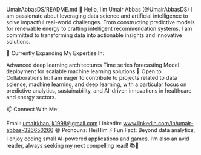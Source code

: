 UmairAbbasDS/README.md
👋 Hello, I’m Umair Abbas (@UmairAbbasDS)
I am passionate about leveraging data science and artificial intelligence to solve impactful real-world challenges. From constructing predictive models for renewable energy to crafting intelligent recommendation systems, I am committed to transforming data into actionable insights and innovative solutions.

🌱 Currently Expanding My Expertise In:

Advanced deep learning architectures
Time series forecasting
Model deployment for scalable machine learning solutions
💼 Open to Collaborations In:
I am eager to contribute to projects related to data science, machine learning, and deep learning, with a particular focus on predictive analytics, sustainability, and AI-driven innovations in healthcare and energy sectors.

📫 Connect With Me:

Email: umairkhan.jk1998@gmail.com
LinkedIn: www.linkedin.com/in/umair-abbas-326650266
😄 Pronouns: He/Him
⚡ Fun Fact: Beyond data analytics, I enjoy coding small AI-powered applications and games. I’m also an avid reader, always seeking my next compelling read! 📚🤖

